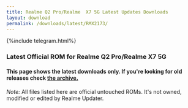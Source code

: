 ```yaml
---
title: Realme Q2 Pro/Realme  X7 5G Latest Updates Downloads
layout: download
permalink: /downloads/latest/RMX2173/
---
```

<script>
    $(document).ready(function () {
        loadLatest("RMX2173");
    });
</script>

{%include telegram.html%}

<div class="col-12 mx-auto">
    <h3 class="title bg-light p-2 rounded">Latest Official ROM for Realme Q2 Pro/Realme  X7 5G</h3>
    <h4>This page shows the latest downloads only. If you're looking for old releases check
        <a href="/downloads/archive/RMX2173/">the archive.</a></h4>
    <p><i>Note: </i>All files listed here are official untouched ROMs.
        It's not owned, modified or edited by Realme Updater.</p>
    <div id="downloads">
    </div>
</div>
